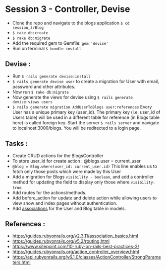 # Session 3 - Controller, Devise

- Clone the repo and navigate to the blogs application `$ cd session_3/Blog`
- `$ rake db:create`
- `$ rake db:migrate`
- Add the required gem to Gemfile: `gem 'devise'`
- Run on terminal `$ bundle install`

## Devise :

- Run `$ rails generate devise:install`
- `$ rails generate devise user` to create a migration for User with email, password and other attributes.
- Now run `$ rake db:migrate`
-  Now generate the views for devise using `$ rails generate devise:views users`
- `$ rails generate migration AddUserToBlogs user:references`
Every User has a unique primary key (user_id).
The  primary key (i.e. user_id of Users table) will be used in a different table for reference (in Blogs table here) is called foreign key.
Start the server `$ rails server` and navigate to localhost:3000/blogs. You will be redirected to a login page.

## Tasks :

- Create CRUD actions for the BlogsController
- To store user_id for create action : @blogs.user = current_user
- `@blog = Blog.where(user_id: current_user.id)` This line enables us to fetch only those posts which were made by this User
- Add a migration for Blogs `visibility - boolean`, and add a controller method for updating the field to display only those where `visibility: true`.
- Add routes for the actions/methods.
- Add before_action for update and delete action while allowing users to view show and index pages without authentication. 
- Add [associations](https://guides.rubyonrails.org/association_basics.html) for the User and Blog table in models.

 ## References :
 
 - https://guides.rubyonrails.org/v2.3.11/association_basics.html
 - https://guides.rubyonrails.org/v5.2/routing.html
 - https://www.sitepoint.com/10-ruby-on-rails-best-practices-3/
 - https://guides.rubyonrails.org/action_controller_overview.html
 - https://api.rubyonrails.org/v6.1.0/classes/ActionController/StrongParameters.html
